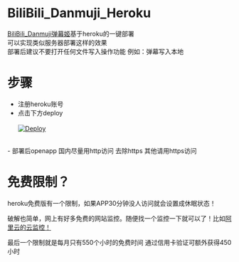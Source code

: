 # BiliBili_Danmuji_Heroku
[BiliBili_Danmuji弹幕姬](https://github.com/BanqiJane/Bilibili_Danmuji "BiliBili_Danmuji弹幕姬")基于heroku的一键部署<br/>
可以实现类似服务器部署这样的效果<br/>
部署后建议不要打开任何文件写入操作功能 例如：弹幕写入本地 
# 步骤
- 注册heroku账号
- 点击下方deploy<br/><br/>
[![Deploy](https://www.herokucdn.com/deploy/button.png)](https://dashboard.heroku.com/new?template=https%3A%2F%2Fgithub.com%2FBanqiJane%2FBiliBili_Danmuji_Heroku)

<br/>
- 部署后openapp 国内尽量用http访问 去除https 其他请用https访问
<br/>

# 免费限制？

heroku免费版有一个限制，如果APP30分钟没人访问就会设置成休眠状态！

破解也简单，网上有好多免费的网站监控。随便找一个监控一下就可以了！比如[阿里云的云监控！](https://www.aliyun.com/product/jiankong)

最后一个限制就是每月只有550个小时的免费时间  通过信用卡验证可额外获得450小时
